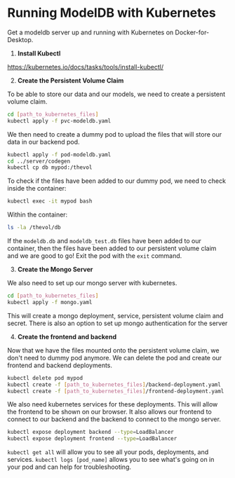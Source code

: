 # Running ModelDB with Kubernetes

Get a modeldb server up and running with Kubernetes on Docker-for-Desktop. 

1. **Install Kubectl**

 https://kubernetes.io/docs/tasks/tools/install-kubectl/
 
2. **Create the Persistent Volume Claim**

To be able to store our data and our models, we need to create a persistent volume claim. 

  ```bash
  cd [path_to_kubernetes_files]
  kubectl apply -f pvc-modeldb.yaml
  ```
We then need to create a dummy pod to upload the files that will store our data in our backend pod. 

  ```bash
  kubectl apply -f pod-modeldb.yaml
  cd ../server/codegen
  kubectl cp db mypod:/thevol
  ```
To check if the files have been added to our dummy pod, we need to check inside the container: 

  ```bash
  kubectl exec -it mypod bash
  ```
Within the container:
  ```bash
  ls -la /thevol/db
 ```
If the `modeldb.db` and `modeldb_test.db` files have been added to our container, then the files have been added to our persistent volume claim and we are good to go! Exit the pod with the `exit` command.

3. **Create the Mongo Server**

We also need to set up our mongo server with kubernetes. 

  ```bash
  cd [path_to_kubernetes_files]
  kubectl apply -f mongo.yaml
  ```
This will create a mongo deployment, service, persistent volume claim and secret. There is also an option to set up mongo authentication for the server 

4. **Create the frontend and backend**

Now that we have the files mounted onto the persistent volume claim, we don't need to dummy pod anymore. We can delete the pod and create our frontend and backend deployments.

  ```bash
  kubectl delete pod mypod
  kubectl create -f [path_to_kubernetes_files]/backend-deployment.yaml
  kubectl create -f [path_to_kubernetes_files]/frontend-deployment.yaml
  ```

We also need kubernetes services for these deployments. This will allow the frontend to be shown on our browser. It also allows our frontend to connect to our backend and the backend to connect to the mongo server. 

  ```bash
  kubectl expose deployment backend --type=LoadBalancer
  kubectl expose deployment frontend --type=LoadBalancer
  ```

`kubectl get all` will allow you to see all your pods, deployments, and services. `kubectl logs [pod_name]` allows you to see what's going on in your pod and can help for troubleshooting.  



